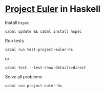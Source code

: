 # [Project Euler](https://projecteuler.net/) in Haskell


Install `hspec`
```shell
cabal update && cabal install hspec
```

Run tests
```shell
cabal run test-project-euler-hs
```
or
```shell
cabal test --test-show-details=direct
```

Solve all problems
```shell
cabal run project-euler-hs
```
